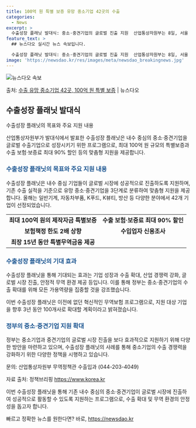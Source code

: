 ```yaml
---
title: 100억 원 특별 보증 유망 중소기업 42곳의 수출
categories:
  - News
excerpt: >
  수출성장 플래닛 발대식: 중소·중견기업의 글로벌 진출 지원  산업통상자원부는 8일, 서울 중구 웨스틴조선호텔…
feature_text: >
  ## 뉴스다오 실시간 뉴스 속보입니다.

  수출성장 플래닛 발대식: 중소·중견기업의 글로벌 진출 지원  산업통상자원부는 8일, 서울 중구 웨스틴조선호텔…
image: 'https://newsdao.kr/res/images/meta/newsdao_breakingnews.jpg'
---
```


![뉴스다오 속보](https://newsdao.kr/res/images/meta/newsdao_breakingnews.jpg)

<p>출처: <a href="https://newsdao.kr/4663" rel="dofollow">수출 유망 중소기업 42곳, 100억 원 특별 보증</a> | 뉴스다오</p>

<h2 data-ke-size="size26">수출성장 플래닛 발대식</h2>
수출성장 플래닛의 목표와 주요 지원 내용

산업통상자원부가 발대식에서 발표한 수출성장 플래닛은 내수 중심의 중소·중견기업을 글로벌 수출기업으로 성장시키기 위한 프로그램으로, 최대 100억 원 규모의 특별보증과 수출 보험·보증료 최대 90% 할인 등의 맞춤형 지원을 제공합니다.

<h3><b><span style="color: #1a5490;">수출성장 플래닛의 목표와 주요 지원 내용</span></b></h3>
수출성장 플래닛은 내수 중심 기업들이 글로벌 시장에 성공적으로 진출하도록 지원하며, 기존 수출 실적을 기준으로 유망 중소·중견기업을 3단계로 분류하여 맞춤형 지원을 제공합니다. 올해는 일반기계, 자동차부품, K푸드, K뷰티, 방산 등 다양한 분야에서 42개 기업이 선정되었습니다.

<table>
    <tr>
        <td style="text-align: center; height: 17px;"><b>최대 100억 원의 제작자금 특별보증</b></td>
        <td style="text-align: center; height: 17px;"><b>수출 보험·보증료 최대 90% 할인</b></td>
    </tr>
    <tr>
        <td style="text-align: center; height: 17px;"><b>보험책정 한도 2배 상향</b></td>
        <td style="text-align: center; height: 17px;"><b>수입업자 신용조사</b></td>
    </tr>
    <tr>
        <td style="text-align: center; height: 17px;"><b>최장 15년 동안 특별무역금융 제공</b></td>
    </tr>
</table>

<h3><b><span style="color: #1a5490;">수출성장 플래닛의 기대 효과</span></b></h3>
수출성장 플래닛을 통해 기대되는 효과는 기업 성장과 수출 확대, 산업 경쟁력 강화, 글로벌 시장 진출, 안정적 무역 환경 제공 등입니다. 이를 통해 정부는 중소·중견기업의 수출 확대를 위해 모든 가용역량을 집중할 것을 강조했습니다.

이번 수출성장 플래닛은 이전에 없던 혁신적인 무역보험 프로그램으로, 지원 대상 기업을 향후 3년 동안 100개사로 확대할 계획이라고 밝혀졌습니다.

<h3><b><span style="color: #1a5490;">정부의 중소·중견기업 지원 확대</span></b></h3>
정부는 중소기업과 중견기업의 글로벌 시장 진출을 보다 효과적으로 지원하기 위해 다양한 방안을 마련하고 있으며, 수출성장 플래닛의 사례를 통해 중소기업의 수출 경쟁력을 강화하기 위한 다양한 정책을 시행하고 있습니다.

문의: 산업통상자원부 무역정책관 수출입과 (044-203-4049)

자료 출처: 정책브리핑 https://www.korea.kr

이번 수출성장 플래닛을 통해 기존 내수 중심의 중소·중견기업이 글로벌 시장에 진출하여 성공적으로 활동할 수 있도록 지원하는 프로그램으로, 수출 확대 및 무역 환경의 안정성을 돕고자 합니다. 

빠르고 정확한 뉴스를 원한다면? 바로, <a href="https://newsdao.kr" rel="dofollow">https://newsdao.kr</a>


